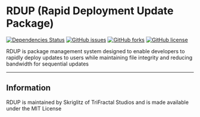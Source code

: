 # RDUP (Rapid Deployment Update Package)

[![Dependencies Status](https://david-dm.org/Skriglitz/rdup/status.png)](https://david-dm.org/Skriglitz/rdup)
[![GitHub issues](https://img.shields.io/github/issues/Skriglitz/rdup.svg)](https://github.com/Skriglitz/rdup/issues)
[![GitHub forks](https://img.shields.io/github/forks/Skriglitz/rdup.svg)](https://github.com/Skriglitz/rdup/network)
[![GitHub license](https://img.shields.io/github/license/Skriglitz/rdup.svg)](https://github.com/Skriglitz/rdup/blob/master/LICENSE)

RDUP is package management system designed to enable developers to rapidly deploy updates to users while maintaining file integrity and reducing bandwidth for sequential updates

***

## Information

RDUP is maintained by Skriglitz of TriFractal Studios and is made available under the MIT License